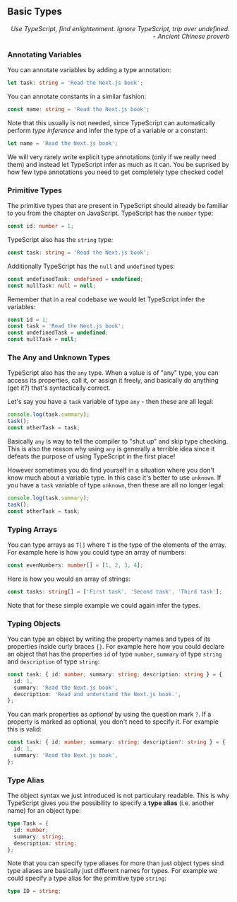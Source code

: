 ## Basic Types

<div style="text-align: right"> <i> Use TypeScript, find enlightenment. Ignore TypeScript, trip over undefined. <br> - Ancient Chinese proverb </i> </div>

### Annotating Variables

You can annotate variables by adding a type annotation:

```ts
let task: string = 'Read the Next.js book';
```

You can annotate constants in a similar fashion:

```ts
const name: string = 'Read the Next.js book';
```

Note that this usually is not needed, since TypeScript can automatically perform _type inference_ and infer the type of a variable or a constant:

```ts
let name = 'Read the Next.js book';
```

We will very rarely write explicit type annotations (only if we really need them) and instead let TypeScript infer as much as it can.
You be suprised by how few type annotations you need to get completely type checked code!

### Primitive Types

The primitive types that are present in TypeScript should already be familiar to you from the chapter on JavaScript.
TypeScript has the `number` type:

```ts
const id: number = 1;
```

TypeScript also has the `string` type:

```ts
const task: string = 'Read the Next.js book';
```

Additionally TypeScript has the `null` and `undefined` types:

```ts
const undefinedTask: undefined = undefined;
const nullTask: null = null;
```

Remember that in a real codebase we would let TypeScript infer the variables:

```ts
const id = 1;
const task = 'Read the Next.js book';
const undefinedTask = undefined;
const nullTask = null;
```

### The Any and Unknown Types

TypeScript also has the `any` type.
When a value is of "any" type, you can access its properties, call it, or assign it freely, and basically do anything (get it?) that's syntactically correct.

Let's say you have a `task` variable of type `any` - then these are all legal:

```ts
console.log(task.summary);
task();
const otherTask = task;
```

Basically `any` is way to tell the compiler to "shut up" and skip type checking.
This is also the reason why using `any` is generally a terrible idea since it defeats the purpose of using TypeScript in the first place!

However sometimes you do find yourself in a situation where you don't know much about a variable type.
In this case it's better to use `unknown`.
If you have a `task` variable of type `unknown`, then these are all no longer legal:

```ts
console.log(task.summary);
task();
const otherTask = task;
```

### Typing Arrays

You can type arrays as `T[]` where `T` is the type of the elements of the array.
For example here is how you could type an array of numbers:

```ts
const evenNumbers: number[] = [1, 2, 3, 4];
```

Here is how you would an array of strings:

```ts
const tasks: string[] = ['First task', 'Second task', 'Third task'];
```

Note that for these simple example we could again infer the types.

### Typing Objects

You can type an object by writing the property names and types of its properties inside curly braces `{}`.
For example here how you could declare an object that has the properties `id` of type `number`, `summary` of type `string` and `description` of type `string`:

```ts
const task: { id: number; summary: string; description: string } = {
  id: 1,
  summary: 'Read the Next.js book',
  description: 'Read and understand the Next.js book.',
};
```

You can mark properties as _optional_ by using the question mark `?`.
If a property is marked as optional, you don't need to specify it.
For example this is valid:

```ts
const task: { id: number; summary: string; description?: string } = {
  id: 1,
  summary: 'Read the Next.js book',
};
```

### Type Alias

The object syntax we just introduced is not particulary readable.
This is why TypeScript gives you the possibility to specify a **type alias** (i.e. another name) for an object type:

```ts
type Task = {
  id: number;
  summary: string;
  description: string;
};
```

Note that you can specify type aliases for more than just object types sind type aliases are basically just different names for types.
For example we could specify a type alias for the primitive type `string`:

```ts
type ID = string;
```
